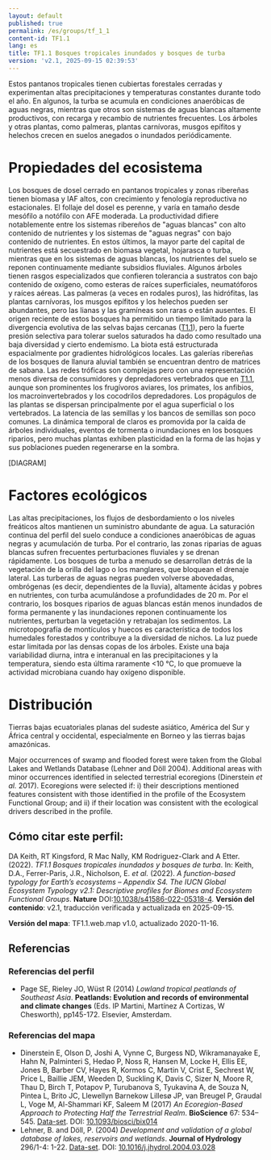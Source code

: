 ```yaml
---
layout: default
published: true
permalink: /es/groups/tf_1_1
content-id: TF1.1
lang: es
title: TF1.1 Bosques tropicales inundados y bosques de turba
version: 'v2.1, 2025-09-15 02:39:53'
---
```


Estos pantanos tropicales tienen cubiertas forestales cerradas y experimentan altas precipitaciones y temperaturas constantes durante todo el año. En algunos, la turba se acumula en condiciones anaeróbicas de aguas negras, mientras que otros son sistemas de aguas blancas altamente productivos, con recarga y recambio de nutrientes frecuentes. Los árboles y otras plantas, como palmeras, plantas carnívoras, musgos epífitos y helechos crecen en suelos anegados o inundados periódicamente.

# Propiedades del ecosistema
 
Los bosques de dosel cerrado en pantanos tropicales y zonas ribereñas tienen biomasa y IAF altos, con crecimiento y fenología reproductiva no estacionales. El follaje del dosel es perenne, y varía en tamaño desde mesófilo a notófilo con AFE moderada. La productividad difiere notablemente entre los sistemas ribereños de "aguas blancas" con alto contenido de nutrientes y los sistemas de "aguas negras" con bajo contenido de nutrientes. En estos últimos, la mayor parte del capital de nutrientes está secuestrado en biomasa vegetal, hojarasca o turba, mientras que en los sistemas de aguas blancas, los nutrientes del suelo se reponen continuamente mediante subsidios fluviales. Algunos árboles tienen rasgos especializados que confieren tolerancia a sustratos con bajo contenido de oxígeno, como esteras de raíces superficiales, neumatóforos y raíces aéreas. Las palmeras (a veces en rodales puros), las hidrófitas, las plantas carnívoras, los musgos epífitos y los helechos pueden ser abundantes, pero las lianas y las gramíneas son raras o están ausentes. El origen reciente de estos bosques ha permitido un tiempo limitado para la divergencia evolutiva de las selvas bajas cercanas ([T1.1](/explore/groups/T1.1)), pero la fuerte presión selectiva para tolerar suelos saturados ha dado como resultado una baja diversidad y cierto endemismo. La biota está estructurada espacialmente por gradientes hidrológicos locales. Las galerías ribereñas de los bosques de llanura aluvial también se encuentran dentro de matrices de sabana. Las redes tróficas son complejas pero con una representación menos diversa de consumidores y depredadores vertebrados que en [T1.1](/explore/groups/T1.1), aunque son prominentes los frugívoros aviares, los primates, los anfibios, los macroinvertebrados y los cocodrilos depredadores. Los propágulos de las plantas se dispersan principalmente por el agua superficial o los vertebrados. La latencia de las semillas y los bancos de semillas son poco comunes. La dinámica temporal de claros es promovida por la caída de árboles individuales, eventos de tormenta o inundaciones en los bosques riparios, pero muchas plantas exhiben plasticidad en la forma de las hojas y sus poblaciones pueden regenerarse en la sombra.

[DIAGRAM]

# Factores ecológicos
 
Las altas precipitaciones, los flujos de desbordamiento o los niveles freáticos altos mantienen un suministro abundante de agua. La saturación continua del perfil del suelo conduce a condiciones anaeróbicas de aguas negras y acumulación de turba. Por el contrario, las zonas riparias de aguas blancas sufren frecuentes perturbaciones fluviales y se drenan rápidamente. Los bosques de turba a menudo se desarrollan detrás de la vegetación de la orilla del lago o los manglares, que bloquean el drenaje lateral. Las turberas de aguas negras pueden volverse abovedadas, ombrógenas (es decir, dependientes de la lluvia), altamente ácidas y pobres en nutrientes, con turba acumulándose a profundidades de 20 m. Por el contrario, los bosques riparios de aguas blancas están menos inundados de forma permanente y las inundaciones reponen continuamente los nutrientes, perturban la vegetación y retrabajan los sedimentos. La microtopografía de montículos y huecos es característica de todos los humedales forestados y contribuye a la diversidad de nichos. La luz puede estar limitada por las densas copas de los árboles. Existe una baja variabilidad diurna, intra e interanual en las precipitaciones y la temperatura, siendo esta última raramente <10 °C, lo que promueve la actividad microbiana cuando hay oxígeno disponible.
 
# Distribución
 
Tierras bajas ecuatoriales planas del sudeste asiático, América del Sur y África central y occidental, especialmente en Borneo y las tierras bajas amazónicas.

Major occurrences of swamp and flooded forest were taken from the Global Lakes and Wetlands Database (Lehner and Döll 2004). Additional areas with minor occurrences identified in selected terrestrial ecoregions (Dinerstein _et al._ 2017). Ecoregions were selected if: i) their descriptions mentioned features consistent with those identified in the profile of the Ecosystem Functional Group; and ii) if their location was consistent with the ecological drivers described in the profile. 

## Cómo citar este perfil:

DA Keith, RT Kingsford, R Mac Nally, KM Rodriguez-Clark and A Etter. (2022). *TF1.1 Bosques tropicales inundados y bosques de turba*. In: Keith, D.A., Ferrer-Paris, J.R., Nicholson, E. *et al.* (2022). *A function-based typology for Earth’s ecosystems – Appendix S4. The IUCN Global Ecosystem Typology v2.1: Descriptive profiles for Biomes and Ecosystem Functional Groups*. **Nature** DOI:[10.1038/s41586-022-05318-4](https://doi.org/10.1038/s41586-022-05318-4).
**Versión del contenido**: v2.1, traducción verificada y actualizada en 2025-09-15.

**Versión del mapa**: TF1.1.web.map v1.0, actualizado 2020-11-16.

## Referencias

### Referencias del perfil
* Page SE, Rieley JO, Wüst R (2014) *Lowland tropical peatlands of Southeast Asia*. **Peatlands: Evolution and records of environmental and climate changes** (Eds. IP Martini, Martínez A Cortizas, W Chesworth), pp145-172. Elsevier, Amsterdam.

### Referencias del mapa
* Dinerstein E, Olson D, Joshi A, Vynne C, Burgess ND, Wikramanayake E, Hahn N, Palminteri S, Hedao P, Noss R, Hansen M, Locke H, Ellis EE, Jones B, Barber CV, Hayes R, Kormos C, Martin V, Crist E, Sechrest W, Price L, Baillie JEM, Weeden D, Suckling K, Davis C, Sizer N, Moore R, Thau D, Birch T, Potapov P, Turubanova S, Tyukavina A, de Souza N, Pintea L, Brito JC, Llewellyn Barnekow Lillesø JP, van Breugel P, Graudal L, Voge M, Al-Shammari KF, Saleem M  (2017) *An Ecoregion-Based Approach to Protecting Half the Terrestrial Realm*. **BioScience** 67: 534–545. [Data-set](https://ecoregions2017.appspot.com/). DOI: [10.1093/biosci/bix014](http://doi.org/10.1093/biosci/bix014)
* Lehner, B. and Döll, P.  (2004) *Development and validation of a global database of lakes, reservoirs and wetlands*. **Journal of Hydrology** 296/1-4: 1-22. [Data-set](https://www.worldwildlife.org/pages/global-lakes-and-wetlands-database). DOI: [10.1016/j.jhydrol.2004.03.028](http://doi.org/10.1016/j.jhydrol.2004.03.028)
